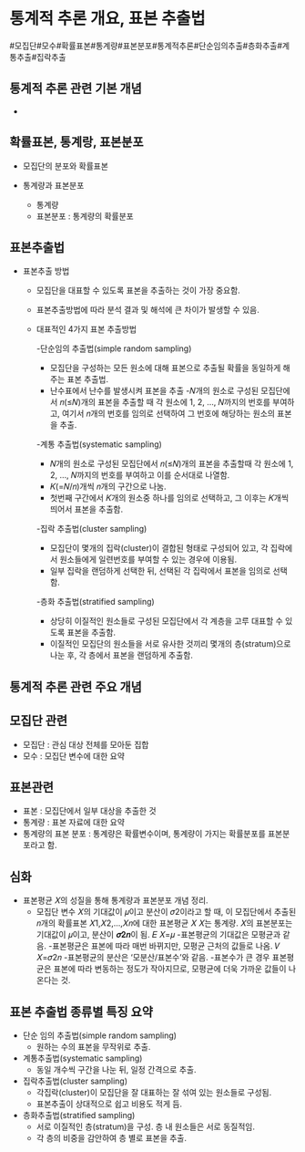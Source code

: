 # 통계적 추론 개요, 표본 추출법

#모집단#모수#확률표본#통계량#표본분포#통계적추론#단순임의추출#층화추출#계통추출#집락추출

## 통계적 추론 관련 기본 개념

- 



## 확률표본, 통계랑, 표본분포

- 모집단의 분포와 확률표본



- 통계량과 표본분포
  - 통계량
  - 표본분포 : 통계량의 확률분포



## 표본추출법

- 표본추출 방법

  - 모집단을 대표할 수 있도록 표본을 추출하는 것이 가장 중요함.

  - 표본추출방법에 따라 분석 결과 및 해석에 큰 차이가 발생할 수 있음.
    
  - 대표적인 4가지 표본 추출방법
  
    -단순임의 추출법(simple random sampling)
  
     - 모집단을 구성하는 모든 원소에 대해 표본으로 추출될 확률을 동일하게 해주는 표본 추출법.
     - 난수표에서 난수를 발생시켜 표본을 추출
       -𝑁개의 원소로 구성된 모집단에서 𝑛(≤𝑁)개의 표본을 추출할 때 각 원소에 1, 2, …, 𝑁까지의 번호를 부여하고, 여기서 𝑛개의 번호를 임의로 선택하여 그 번호에 해당하는 원소의 표본을 추출.

    -계통 추출법(systematic sampling)

    - 𝑁개의 원소로 구성된 모집단에서 𝑛(≤𝑁)개의 표본을 추출할때 각 원소에 1, 2, …, 𝑁까지의 번호를 부여하고 이를 순서대로 나열함.
    - 𝐾(=𝑁/𝑛)개씩 𝑛개의 구간으로 나눔.
    - 첫번째 구간에서 𝐾개의 원소중 하나를 임의로 선택하고, 그 이후는 𝐾개씩 띄어서 표본을 추출함.
  
    -집락 추출법(cluster sampling)
  
    - 모집단이 몇개의 집락(cluster)이 결합된 형태로 구성되어 있고, 각 집락에서 원소들에게 일련번호를 부여할 수 있는 경우에 이용됨.
    - 일부 집락을 랜덤하게 선택한 뒤, 선택된 각 집락에서 표본을 임의로 선택함.
  
    -층화 추출법(stratified sampling)
  
    - 상당히 이질적인 원소들로 구성된 모집단에서 각 계층을 고루 대표할 수 있도록 표본을 추출함.
    - 이질적인 모집단의 원소들을 서로 유사한 것끼리 몇개의 층(stratum)으로 나눈 후, 각 층에서 표본을 랜덤하게 추출함.

## 통계적 추론 관련 주요 개념

## 모집단 관련

- 모집단 : 관심 대상 전체를 모아둔 집합
- 모수 : 모집단 변수에 대한 요약



## 표본관련

- 표본 : 모집단에서 일부 대상을 추출한 것
- 통계량 : 표본 자료에 대한 요약
- 통계량의 표본 분포 : 통계량은 확률변수이며, 통계량이 가지는 확률분포를 표본분포라고 함.



## 심화

- 표본평균 𝑋의 성질을 통해 통계량과 표본분포 개념 정리.
  - 모집단 변수 𝑋의 기대값이 𝜇이고 분산이 𝜎2이라고 할 때, 이 모집단에서 추출된 𝑛개의 확률표본 𝑋1,𝑋2,…,𝑋𝑛에 대한 표본평균 𝑋
    𝑋는 통계량.
    𝑋의 표본분포는 기대값이 𝜇이고, 분산이 𝝈𝟐𝒏이 됨.
    𝐸 𝑋=𝜇
    -표본평균의 기대값은 모평균과 같음.
    -표본평균은 표본에 따라 매번 바뀌지만, 모평균 근처의 값들로 나옴.
    𝑉 𝑋=𝜎2𝑛
    -표본평균의 분산은 ‘모분산/표본수’와 같음.
    -표본수가 큰 경우 표본평균은 표본에 따라 변동하는 정도가 작아지므로, 모평균에 더욱 가까운 값들이 나온다는 것.



## 표본 추출법 종류별 특징 요약

- 단순 임의 추출법(simple random sampling)
  - 원하는 수의 표본을 무작위로 추출.
- 계통추출법(systematic sampling)
  - 동일 개수씩 구간을 나눈 뒤, 일정 간격으로 추출.
- 집락추출법(cluster sampling)
  - 각집락(cluster)이 모집단을 잘 대표하는 잘 섞여 있는 원소들로 구성됨.
  - 표본추출이 상대적으로 쉽고 비용도 적게 듬.
- 층화추출법(stratified sampling)
  - 서로 이질적인 층(stratum)을 구성. 층 내 원소들은 서로 동질적임.
  - 각 층의 비중을 감안하여 층 별로 표본을 추출.

























































